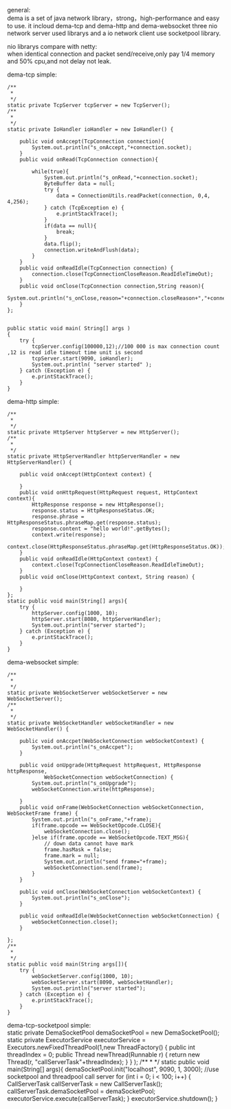 general:<br/>
dema is a set of java network library，strong，high-performance and easy to use. it incloud dema-tcp and dema-http and dema-websocket three nio network server used librarys and a io network client use socketpool library.

nio librarys compare with netty:<br/>
when identical connection and packet send/receive,only pay 1/4 memory and 50% cpu,and not delay not leak.

dema-tcp simple:<br/>

	/**
	 * 
	 */
	static private TcpServer tcpServer = new TcpServer();
	/**
	 * 
	 */
	static private IoHandler ioHandler = new IoHandler() {
		
		public void onAccept(TcpConnection connection){
			System.out.println("s_onAccept,"+connection.socket);
		}
		public void onRead(TcpConnection connection){

			while(true){
				System.out.println("s_onRead,"+connection.socket);
				ByteBuffer data = null;
				try {
					data = ConnectionUtils.readPacket(connection, 0,4, 4,256);
				} catch (TcpException e) {
					e.printStackTrace();
				}
				if(data == null){
					break;
				}
				data.flip();
				connection.writeAndFlush(data);
			}	
		}
		public void onReadIdle(TcpConnection connection) {
			connection.close(TcpConnectionCloseReason.ReadIdleTimeOut);
		}
		public void onClose(TcpConnection connection,String reason){
			System.out.println("s_onClose,reason="+connection.closeReason+","+connection.socket);
		}
	};
	
	
    public static void main( String[] args )
    {
    	try {
    		tcpServer.config(100000,12);//100 000 is max connection count ,12 is read idle timeout time unit is second
    		tcpServer.start(9090, ioHandler);
            System.out.println( "server started" );        	
		} catch (Exception e) {
			e.printStackTrace();
		}
    }


dema-http simple:<br/>

	/**
	 * 
	 */
	static private HttpServer httpServer = new HttpServer();
	/**
	 * 
	 */
	static private HttpServerHandler httpServerHandler = new HttpServerHandler() {

		public void onAccept(HttpContext context) {
			
		}
		public void onHttpRequest(HttpRequest request, HttpContext context){
			HttpResponse response = new HttpResponse();
			response.status = HttpResponseStatus.OK;
			response.phrase = HttpResponseStatus.phraseMap.get(response.status);
			response.content = "hello world!".getBytes();
			context.write(response);
			context.close(HttpResponseStatus.phraseMap.get(HttpResponseStatus.OK));
		}
		public void onReadIdle(HttpContext context) {
			context.close(TcpConnectionCloseReason.ReadIdleTimeOut);
		}
		public void onClose(HttpContext context, String reason) {
			
		}
	};
	static public void main(String[] args){
		try {
			httpServer.config(1000, 10);
			httpServer.start(8080, httpServerHandler);
			System.out.println("server started");
		} catch (Exception e) {
			e.printStackTrace();
		}
	}
	
	    
dema-websocket simple:<br/>

	/**
	 * 
	 */
	static private WebSocketServer webSocketServer = new WebSocketServer();
	/**
	 * 
	 */
	static private WebSocketHandler webSocketHandler = new WebSocketHandler() {

		public void onAccpet(WebSocketConnection webSocketContext) {
			System.out.println("s_onAccpet");
		}

		public void onUpgrade(HttpRequest httpRequest, HttpResponse httpResponse,
				WebSocketConnection webSocketConnection) {
			System.out.println("s_onUpgrade");
			webSocketConnection.write(httpResponse);
			
		}
		public void onFrame(WebSocketConnection webSocketConnection, WebSocketFrame frame) {
			System.out.println("s_onFrame,"+frame);
			if(frame.opcode == WebSocketOpcode.CLOSE){
				webSocketConnection.close();
			}else if(frame.opcode == WebSocketOpcode.TEXT_MSG){
				// down data cannot have mark
				frame.hasMask = false;
				frame.mark = null;
				System.out.println("send frame="+frame);
				webSocketConnection.send(frame);
			}
		}
		
		public void onClose(WebSocketConnection webSocketContext) {
			System.out.println("s_onClose");
		}

		public void onReadIdle(WebSocketConnection webSocketConnection) {
			webSocketConnection.close();
		}
		
	};
	/**
	 * 
	 */
	static public void main(String args[]){
		try {
			webSocketServer.config(1000, 10);
			webSocketServer.start(8090, webSocketHandler);
			System.out.println("server started");
		} catch (Exception e) {
			e.printStackTrace();
		}
	}
	

dema-tcp-socketpool simple:<br/>
	static private DemaSocketPool demaSocketPool = new DemaSocketPool();
	static private ExecutorService executorService = Executors.newFixedThreadPool(1,new ThreadFactory() {
		public int threadIndex = 0;
		public Thread newThread(Runnable r) {
			return new Thread(r, "callServerTask"+threadIndex);
		}
	} );
	/**
	 * 
	 */
	static public void main(String[] args){
		demaSocketPool.init("localhost", 9090, 1, 3000);
		//use socketpool and threadpool call server
		for (int i = 0; i < 100; i++) {
			CallServerTask callServerTask = new CallServerTask();
			callServerTask.demaSocketPool = demaSocketPool;
			executorService.execute(callServerTask);
		}
		executorService.shutdown();
	}
